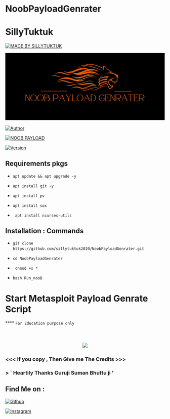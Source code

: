 # NoobPayloadGenrater

# SillyTuktuk

<p align="left">

<a href="#"><img title="MADE BY SILLYTUKTUK " src="https://img.shields.io/badge/Sillytuktuk-Creations-yellowgreen?colorA=%23ff0000&colorB=%23017e40&style=for-the-badge"></a>

</p>

<p align="center">

<a href="#"><img title="Host" src="https://github.com/sillytuktuk2020/NoobPayloadGenrater/blob/master/Logo.jpg"></a>

</p>

<p align="center">

<a href="https://github.com/SillyTuktuk"><img title="Author" src="https://img.shields.io/badge/Creat%20by-Sillytuktuk2020-yellowgreen?style=for-the-badge&logo=github"></a>

<a href="#"><img title="NOOB PAYLOAD" src="https://img.shields.io/badge/NoobPayloadGenrater-Creat%20your%20Payload%20-orange?style=for-the-badge"></a>

</p>

<p align="center">

<a href="#"><img title="Version" src="https://img.shields.io/badge/Version%20-2.0.2-yellow re?style=flat-square"></a>

</p>

## Requirements pkgs 

 * `apt update && apt upgrade -y `

 * `apt install git -y`

 * ` apt install pv `

 * ` apt install sox `

 * ` apt install ncurses-utils`

 

 ## Installation : Commands 

 

 * `git clone https://github.com/sillytuktuk2020/NoobPayloadGenrater.git `

 * `cd NoobPayloadGenrater`

 * ` chmod +x *`

 *  ` bash Run_nooB `

# Start Metasploit Payload Genrate Script 

**** ` For Education purpose only `

### 

 

<br>

<p align="center">

<img src="https://github.com/sillytuktuk2020/NoobPayloadGenrater/blob/master/IMG_Logo.jpg"/>

### <<< If you copy , Then Give me The Credits >>>

### > ` Heartily Thanks Guruji Suman Bhuttu ji '

## Find Me on :

[![Github](https://img.shields.io/badge/Github-Sillytuktuk2020-green?style=for-the-badge&logo=github)](https://github.com/sillytuktuk2020)

[![Instagram](https://img.shields.io/badge/IG-decent__deep__raadhe-yellowgreen?style=for-the-badge&logo=instagram)](https://www.instagram.com/decent_deep_raadhe)
